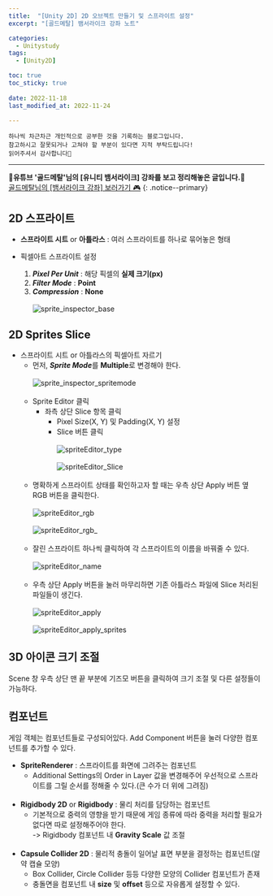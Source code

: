 ```yaml
---
title:  "[Unity 2D] 2D 오브젝트 만들기 및 스프라이트 설정" 
excerpt: "[골드메탈] 뱀서라이크 강좌 노트"

categories:
  - Unitystudy
tags:
  - [Unity2D]

toc: true
toc_sticky: true
 
date: 2022-11-18
last_modified_at: 2022-11-24

---
```


```
하나씩 차근차근 개인적으로 공부한 것을 기록하는 블로그입니다.
참고하시고 잘못되거나 고쳐야 할 부분이 있다면 지적 부탁드립니다!
읽어주셔서 감사합니다🙂
```
***
🌟**유튜브 '골드메탈'님의 [유니티 뱀서라이크] 강좌를 보고 정리해놓은 글입니다.**🌟<br>
<a href="https://www.youtube.com/watch?v=qOTbP9ciJ88" class="btn btn--warning">골드메탈님의 [뱀서라이크 강좌] 보러가기 🎮</a>
{: .notice--primary}

## 2D 스프라이트
- **스프라이트 시트** or **아틀라스** : 여러 스프라이트를 하나로 묶어놓은 형태

- 픽셀아트 스프라이트 설정
    1. ***Pixel Per Unit*** : 해당 픽셀의 **실제 크기(px)**
    2. ***Filter Mode*** : **Point**
    3. ***Compression*** : **None**
<br><br>
![sprite_inspector_base](https://user-images.githubusercontent.com/67769404/202730056-f8fe01de-af8e-4de4-933e-da61780b7a78.png)

## 2D Sprites Slice
- 스프라이트 시트 or 아틀라스의 픽셀아트 자르기
    - 먼저, ***Sprite Mode***를 **Multiple**로 변경해야 한다.
    <br><br>
    ![sprite_inspector_spritemode](https://user-images.githubusercontent.com/67769404/202730618-392dcea3-37a1-48c1-835d-8c13a16c2ab1.png)
    <br><br>
    - Sprite Editor 클릭
        - 좌측 상단 Slice 항목 클릭
            - Pixel Size(X, Y) 및 Padding(X, Y) 설정
            - Slice 버튼 클릭
            <br><br>
            ![spriteEditor_type](https://user-images.githubusercontent.com/67769404/202731234-85640b3f-0d56-41f4-84f4-cdf3c9c5e096.png)
            <br><br>
            ![spriteEditor_Slice](https://user-images.githubusercontent.com/67769404/202731739-4f356424-c1dc-4c2d-88a0-aec8eb2d4662.png)
            <br><br> 
    - 명확하게 스프라이트 상태를 확인하고자 할 때는 우측 상단 Apply 버튼 옆 RGB 버튼을 클릭한다.
    <br><br>
    ![spriteEditor_rgb](https://user-images.githubusercontent.com/67769404/202732416-4e9e4a03-6e9b-4168-977d-d00cfa39c9dc.png)
    <br><br>
    ![spriteEditor_rgb_](https://user-images.githubusercontent.com/67769404/202732335-228a98db-51b4-472f-92fc-1de7d625711d.png)
    <br><br>
    - 잘린 스프라이트 하나씩 클릭하여 각 스프라이트의 이름을 바꿔줄 수 있다.
    <br><br>
    ![spriteEditor_name](https://user-images.githubusercontent.com/67769404/202732749-2f06db70-ea49-4938-8637-9f2de9452109.png)
    <br><br>
    - 우측 상단 Apply 버튼을 눌러 마무리하면 기존 아틀라스 파일에 Slice 처리된 파일들이 생긴다.
    <br><br>
    ![spriteEditor_apply](https://user-images.githubusercontent.com/67769404/202732976-fbc8abeb-c5c1-4581-adbb-6b4014ed806d.png)
    <br><br>
    ![spriteEditor_apply_sprites](https://user-images.githubusercontent.com/67769404/202733275-a3131524-b2a2-407a-b3d7-1ec3e600727a.png)

## 3D 아이콘 크기 조절
Scene 창 우측 상단 맨 끝 부분에 기즈모 버튼을 클릭하여 크기 조절 및 다른 설정들이 가능하다.

## 컴포넌트
게임 객체는 컴포넌트들로 구성되어있다.
Add Component 버튼을 눌러 다양한 컴포넌트를 추가할 수 있다.
- **SpriteRenderer** : 스프라이트를 화면에 그려주는 컴포넌트
    - Additional Settings의 Order in Layer 값을 변경해주어 우선적으로 스프라이트를 그릴 순서를 정해줄 수 있다.(큰 수가 더 위에 그려짐)
<br><br>
- **Rigidbody 2D** or **Rigidbody** : 물리 처리를 담당하는 컴포넌트
    - 기본적으로 중력의 영향을 받기 때문에 게임 종류에 따라 중력을 처리할 필요가 없다면 따로 설정해주어야 한다.
    <br>-> Rigidbody 컴포넌트 내 **Gravity Scale** 값 조절
<br><br>
- **Capsule Collider 2D** : 물리적 충돌이 일어날 표면 부분을 결정하는 컴포넌트(알약 캡슐 모양)
    - Box Collider, Circle Collider 등등 다양한 모양의 Collider 컴포넌트가 존재
    - 충돌면을 컴포넌트 내 **size** 및 **offset** 등으로 자유롭게 설정할 수 있다.
<br><br>